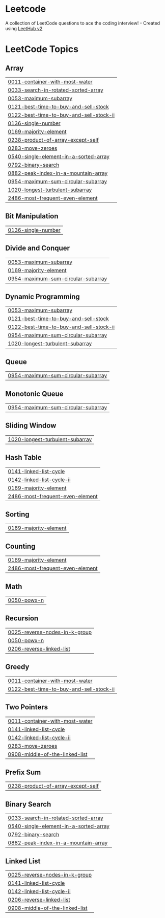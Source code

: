 # Leetcode
A collection of LeetCode questions to ace the coding interview! - Created using [LeetHub v2](https://github.com/arunbhardwaj/LeetHub-2.0)

<!---LeetCode Topics Start-->
# LeetCode Topics
## Array
|  |
| ------- |
| [0011-container-with-most-water](https://github.com/roshankumarsinha/Leetcode/tree/master/0011-container-with-most-water) |
| [0033-search-in-rotated-sorted-array](https://github.com/roshankumarsinha/Leetcode/tree/master/0033-search-in-rotated-sorted-array) |
| [0053-maximum-subarray](https://github.com/roshankumarsinha/Leetcode/tree/master/0053-maximum-subarray) |
| [0121-best-time-to-buy-and-sell-stock](https://github.com/roshankumarsinha/Leetcode/tree/master/0121-best-time-to-buy-and-sell-stock) |
| [0122-best-time-to-buy-and-sell-stock-ii](https://github.com/roshankumarsinha/Leetcode/tree/master/0122-best-time-to-buy-and-sell-stock-ii) |
| [0136-single-number](https://github.com/roshankumarsinha/Leetcode/tree/master/0136-single-number) |
| [0169-majority-element](https://github.com/roshankumarsinha/Leetcode/tree/master/0169-majority-element) |
| [0238-product-of-array-except-self](https://github.com/roshankumarsinha/Leetcode/tree/master/0238-product-of-array-except-self) |
| [0283-move-zeroes](https://github.com/roshankumarsinha/Leetcode/tree/master/0283-move-zeroes) |
| [0540-single-element-in-a-sorted-array](https://github.com/roshankumarsinha/Leetcode/tree/master/0540-single-element-in-a-sorted-array) |
| [0792-binary-search](https://github.com/roshankumarsinha/Leetcode/tree/master/0792-binary-search) |
| [0882-peak-index-in-a-mountain-array](https://github.com/roshankumarsinha/Leetcode/tree/master/0882-peak-index-in-a-mountain-array) |
| [0954-maximum-sum-circular-subarray](https://github.com/roshankumarsinha/Leetcode/tree/master/0954-maximum-sum-circular-subarray) |
| [1020-longest-turbulent-subarray](https://github.com/roshankumarsinha/Leetcode/tree/master/1020-longest-turbulent-subarray) |
| [2486-most-frequent-even-element](https://github.com/roshankumarsinha/Leetcode/tree/master/2486-most-frequent-even-element) |
## Bit Manipulation
|  |
| ------- |
| [0136-single-number](https://github.com/roshankumarsinha/Leetcode/tree/master/0136-single-number) |
## Divide and Conquer
|  |
| ------- |
| [0053-maximum-subarray](https://github.com/roshankumarsinha/Leetcode/tree/master/0053-maximum-subarray) |
| [0169-majority-element](https://github.com/roshankumarsinha/Leetcode/tree/master/0169-majority-element) |
| [0954-maximum-sum-circular-subarray](https://github.com/roshankumarsinha/Leetcode/tree/master/0954-maximum-sum-circular-subarray) |
## Dynamic Programming
|  |
| ------- |
| [0053-maximum-subarray](https://github.com/roshankumarsinha/Leetcode/tree/master/0053-maximum-subarray) |
| [0121-best-time-to-buy-and-sell-stock](https://github.com/roshankumarsinha/Leetcode/tree/master/0121-best-time-to-buy-and-sell-stock) |
| [0122-best-time-to-buy-and-sell-stock-ii](https://github.com/roshankumarsinha/Leetcode/tree/master/0122-best-time-to-buy-and-sell-stock-ii) |
| [0954-maximum-sum-circular-subarray](https://github.com/roshankumarsinha/Leetcode/tree/master/0954-maximum-sum-circular-subarray) |
| [1020-longest-turbulent-subarray](https://github.com/roshankumarsinha/Leetcode/tree/master/1020-longest-turbulent-subarray) |
## Queue
|  |
| ------- |
| [0954-maximum-sum-circular-subarray](https://github.com/roshankumarsinha/Leetcode/tree/master/0954-maximum-sum-circular-subarray) |
## Monotonic Queue
|  |
| ------- |
| [0954-maximum-sum-circular-subarray](https://github.com/roshankumarsinha/Leetcode/tree/master/0954-maximum-sum-circular-subarray) |
## Sliding Window
|  |
| ------- |
| [1020-longest-turbulent-subarray](https://github.com/roshankumarsinha/Leetcode/tree/master/1020-longest-turbulent-subarray) |
## Hash Table
|  |
| ------- |
| [0141-linked-list-cycle](https://github.com/roshankumarsinha/Leetcode/tree/master/0141-linked-list-cycle) |
| [0142-linked-list-cycle-ii](https://github.com/roshankumarsinha/Leetcode/tree/master/0142-linked-list-cycle-ii) |
| [0169-majority-element](https://github.com/roshankumarsinha/Leetcode/tree/master/0169-majority-element) |
| [2486-most-frequent-even-element](https://github.com/roshankumarsinha/Leetcode/tree/master/2486-most-frequent-even-element) |
## Sorting
|  |
| ------- |
| [0169-majority-element](https://github.com/roshankumarsinha/Leetcode/tree/master/0169-majority-element) |
## Counting
|  |
| ------- |
| [0169-majority-element](https://github.com/roshankumarsinha/Leetcode/tree/master/0169-majority-element) |
| [2486-most-frequent-even-element](https://github.com/roshankumarsinha/Leetcode/tree/master/2486-most-frequent-even-element) |
## Math
|  |
| ------- |
| [0050-powx-n](https://github.com/roshankumarsinha/Leetcode/tree/master/0050-powx-n) |
## Recursion
|  |
| ------- |
| [0025-reverse-nodes-in-k-group](https://github.com/roshankumarsinha/Leetcode/tree/master/0025-reverse-nodes-in-k-group) |
| [0050-powx-n](https://github.com/roshankumarsinha/Leetcode/tree/master/0050-powx-n) |
| [0206-reverse-linked-list](https://github.com/roshankumarsinha/Leetcode/tree/master/0206-reverse-linked-list) |
## Greedy
|  |
| ------- |
| [0011-container-with-most-water](https://github.com/roshankumarsinha/Leetcode/tree/master/0011-container-with-most-water) |
| [0122-best-time-to-buy-and-sell-stock-ii](https://github.com/roshankumarsinha/Leetcode/tree/master/0122-best-time-to-buy-and-sell-stock-ii) |
## Two Pointers
|  |
| ------- |
| [0011-container-with-most-water](https://github.com/roshankumarsinha/Leetcode/tree/master/0011-container-with-most-water) |
| [0141-linked-list-cycle](https://github.com/roshankumarsinha/Leetcode/tree/master/0141-linked-list-cycle) |
| [0142-linked-list-cycle-ii](https://github.com/roshankumarsinha/Leetcode/tree/master/0142-linked-list-cycle-ii) |
| [0283-move-zeroes](https://github.com/roshankumarsinha/Leetcode/tree/master/0283-move-zeroes) |
| [0908-middle-of-the-linked-list](https://github.com/roshankumarsinha/Leetcode/tree/master/0908-middle-of-the-linked-list) |
## Prefix Sum
|  |
| ------- |
| [0238-product-of-array-except-self](https://github.com/roshankumarsinha/Leetcode/tree/master/0238-product-of-array-except-self) |
## Binary Search
|  |
| ------- |
| [0033-search-in-rotated-sorted-array](https://github.com/roshankumarsinha/Leetcode/tree/master/0033-search-in-rotated-sorted-array) |
| [0540-single-element-in-a-sorted-array](https://github.com/roshankumarsinha/Leetcode/tree/master/0540-single-element-in-a-sorted-array) |
| [0792-binary-search](https://github.com/roshankumarsinha/Leetcode/tree/master/0792-binary-search) |
| [0882-peak-index-in-a-mountain-array](https://github.com/roshankumarsinha/Leetcode/tree/master/0882-peak-index-in-a-mountain-array) |
## Linked List
|  |
| ------- |
| [0025-reverse-nodes-in-k-group](https://github.com/roshankumarsinha/Leetcode/tree/master/0025-reverse-nodes-in-k-group) |
| [0141-linked-list-cycle](https://github.com/roshankumarsinha/Leetcode/tree/master/0141-linked-list-cycle) |
| [0142-linked-list-cycle-ii](https://github.com/roshankumarsinha/Leetcode/tree/master/0142-linked-list-cycle-ii) |
| [0206-reverse-linked-list](https://github.com/roshankumarsinha/Leetcode/tree/master/0206-reverse-linked-list) |
| [0908-middle-of-the-linked-list](https://github.com/roshankumarsinha/Leetcode/tree/master/0908-middle-of-the-linked-list) |
<!---LeetCode Topics End-->